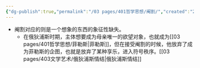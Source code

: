 ```yaml
---
{"dg-publish":true,"permalink":"/03 pages/401哲学思想/阉割/","created":"2024-11-30T21:05:13.455+08:00","updated":"2025-03-02T20:31:29.157+08:00"}
---
```


- 阉割对应的则是一个想象的东西的象征性缺失。
	- 在俄狄浦斯时期，主体想要成为母亲唯一的欲望对象，也就成为[[03 pages/401哲学思想/菲勒斯\|菲勒斯]]，但在接受阉割的时候，他放弃了成为菲勒斯的企图，也就是放弃了某种享乐，进入符号秩序。[[03 pages/403文学艺术/俄狄浦斯情结\|俄狄浦斯情结]]